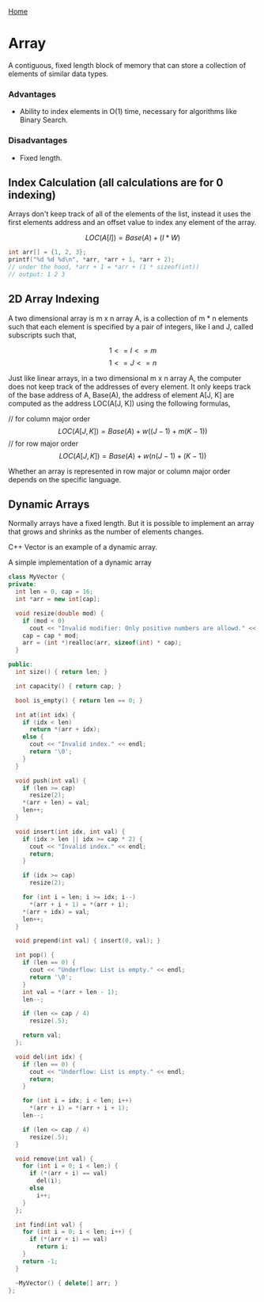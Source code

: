 [Home](../README.md)

# Array

A contiguous, fixed length block of memory that can store a collection of elements of similar data types.

### Advantages

- Ability to index elements in O(1) time, necessary for algorithms like Binary Search.

### Disadvantages

- Fixed length.

## Index Calculation (all calculations are for 0 indexing)

Arrays don't keep track of all of the elements of the list, instead it uses the first elements address and an offset value to index any element of the array.

$$LOC(A[I]) = Base(A) + (I * W)$$

```c
int arr[] = {1, 2, 3};
printf("%d %d %d\n", *arr, *arr + 1, *arr + 2);
// under the hood, *arr + 1 = *arr + (1 * sizeof(int))
// output: 1 2 3
```

## 2D Array Indexing

A two dimensional array is m x n array A, is a collection of m \* n elements such that each element is specified by a pair of integers, like I and J, called subscripts such that,

$$1 <= I <= m$$
$$1 <= J <= n$$

Just like linear arrays, in a two dimensional m x n array A, the computer does not keep track of the addresses of every element. It only keeps track of the base address of A, Base(A), the address of element A[J, K] are computed as the address LOC(A[J, K]) using the following formulas,

// for column major order
$$LOC(A[J, K]) = Base(A) + w((J - 1) + m(K - 1))$$
// for row major order
$$LOC(A[J, K]) = Base(A) + w(n(J - 1) + (K - 1))$$

Whether an array is represented in row major or column major order depends on the specific language.

## Dynamic Arrays

Normally arrays have a fixed length. But it is possible to implement an array that grows and shrinks as the number of elements changes.

C++ Vector is an example of a dynamic array.

A simple implementation of a dynamic array

```cpp
class MyVector {
private:
  int len = 0, cap = 16;
  int *arr = new int[cap];

  void resize(double mod) {
    if (mod < 0)
      cout << "Invalid modifier: Only positive numbers are allowd." << endl;
    cap = cap * mod;
    arr = (int *)realloc(arr, sizeof(int) * cap);
  }

public:
  int size() { return len; }

  int capacity() { return cap; }

  bool is_empty() { return len == 0; }

  int at(int idx) {
    if (idx < len)
      return *(arr + idx);
    else {
      cout << "Invalid index." << endl;
      return '\0';
    }
  }

  void push(int val) {
    if (len >= cap)
      resize(2);
    *(arr + len) = val;
    len++;
  }

  void insert(int idx, int val) {
    if (idx > len || idx >= cap * 2) {
      cout << "Invalid index." << endl;
      return;
    }

    if (idx >= cap)
      resize(2);

    for (int i = len; i >= idx; i--)
      *(arr + i + 1) = *(arr + i);
    *(arr + idx) = val;
    len++;
  }

  void prepend(int val) { insert(0, val); }

  int pop() {
    if (len == 0) {
      cout << "Underflow: List is empty." << endl;
      return '\0';
    }
    int val = *(arr + len - 1);
    len--;

    if (len <= cap / 4)
      resize(.5);

    return val;
  };

  void del(int idx) {
    if (len == 0) {
      cout << "Underflow: List is empty." << endl;
      return;
    }

    for (int i = idx; i < len; i++)
      *(arr + i) = *(arr + i + 1);
    len--;

    if (len <= cap / 4)
      resize(.5);
  }

  void remove(int val) {
    for (int i = 0; i < len;) {
      if (*(arr + i) == val)
        del(i);
      else
        i++;
    }
  };

  int find(int val) {
    for (int i = 0; i < len; i++) {
      if (*(arr + i) == val)
        return i;
    }
    return -1;
  }

  ~MyVector() { delete[] arr; }
};
```
